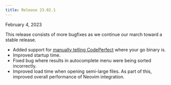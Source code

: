 ```yaml
---
title: Release 23.02.1
---
```


February 4, 2023

This release consists of more bugfixes as we continue our march toward a stable
release.

- Added support for [manually telling CodePerfect][manual] where your go binary
  is.
- Improved startup time.
- Fixed bug where results in autocomplete menu were being sorted incorrectly.
- Improved load time when opening semi-large files. As part of this, improved
  overall performance of Neovim integration.

[manual]:
  https://docs.codeperfect95.com/getting-started#find-go-installation-manual
